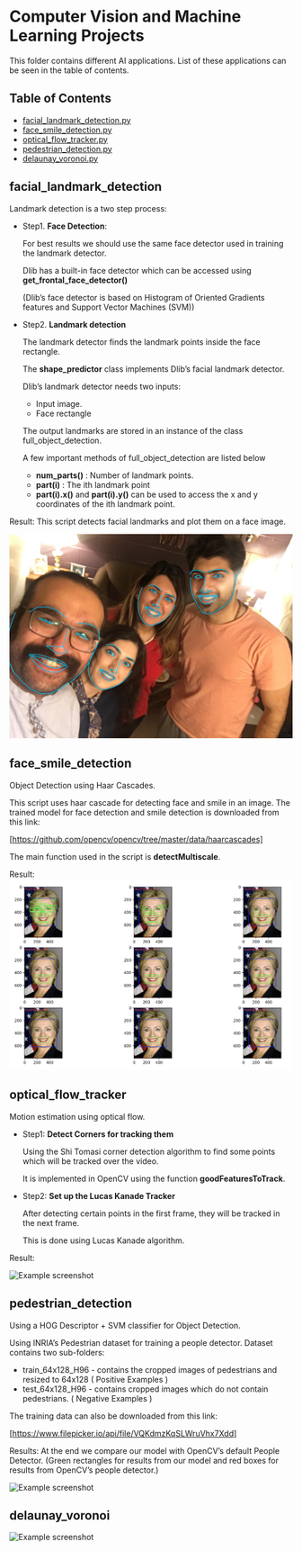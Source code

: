 # Computer Vision and Machine Learning Projects
This folder contains different AI applications. List of these applications can be seen in the table of contents.
## Table of Contents
* [facial_landmark_detection.py](#facial_landmark_detection)
* [face_smile_detection.py](#face_smile_detection)
* [optical_flow_tracker.py](#optical_flow_tracker)
* [pedestrian_detection.py](#pedestrian_detection)
* [delaunay_voronoi.py](#delaunay_voronoi)

[comment]: <> (* [Screenshots]&#40;#screenshots&#41;)

[comment]: <> (* [Setup]&#40;#setup&#41;)

[comment]: <> (* [Usage]&#40;#usage&#41;)

[comment]: <> (* [Project Status]&#40;#project-status&#41;)

[comment]: <> (* [Room for Improvement]&#40;#room-for-improvement&#41;)

[comment]: <> (* [Acknowledgements]&#40;#acknowledgements&#41;)

[comment]: <> (* [Contact]&#40;#contact&#41;)
<!-- * [License](#license) -->

## facial_landmark_detection

Landmark detection is a two step process:

- Step1. **Face Detection**:
  
  For best results we should use the same face detector used in training the landmark detector.
  
  Dlib has a built-in face detector which can be accessed using **get_frontal_face_detector()**
  
  (Dlib’s face detector is based on Histogram of Oriented Gradients features and Support Vector Machines (SVM))

- Step2. **Landmark detection**
  
  The landmark detector finds the landmark points inside the face rectangle.
  
  The **shape_predictor** class implements Dlib’s facial landmark detector.

  Dlib’s landmark detector needs two inputs:
  - Input image.
  - Face rectangle

  The output landmarks are stored in an instance of the class full_object_detection.
  
  A few important methods of full_object_detection are listed below
  - **num_parts()** : Number of landmark points.
  - **part(i)** : The ith landmark point
  - **part(i).x()** and **part(i).y()** can be used to access the x and y coordinates of the ith landmark point.

Result:
This script detects facial landmarks and plot them on a face image.

![Example screenshot](results/Facial%20Landmark%20detector.jpg)

## face_smile_detection
Object Detection using Haar Cascades.

This script uses haar cascade for detecting face and smile in an image. The trained model for face detection and smile detection is downloaded from this link:

[https://github.com/opencv/opencv/tree/master/data/haarcascades]

The main function used in the script is **detectMultiscale**.

Result:
![Example screenshot](results/face_smile_detection.png)

## optical_flow_tracker
Motion estimation using optical flow.
- Step1: **Detect Corners for tracking them**
  
  Using the Shi Tomasi corner detection algorithm to find some points which will be tracked over the video.
  
  It is implemented in OpenCV using the function **goodFeaturesToTrack**.

- Step2: **Set up the Lucas Kanade Tracker**
  
  After detecting certain points in the first frame, they will be tracked in the next frame.
  
  This is done using Lucas Kanade algorithm. 

Result:

![Example screenshot](results/optical_flow_tracker.png)

## pedestrian_detection
Using a HOG Descriptor + SVM classifier for Object Detection.

Using INRIA’s Pedestrian dataset for training a people detector. Dataset contains two sub-folders:
- train_64x128_H96 - contains the cropped images of pedestrians and resized to 64x128 ( Positive Examples )
- test_64x128_H96 - contains cropped images which do not contain pedestrians. ( Negative Examples )
  
The training data can also be downloaded from this link:

[https://www.filepicker.io/api/file/VQKdmzKqSLWruVhx7Xdd]

Results: At the end we compare our model with OpenCV’s default People Detector.
    (Green rectangles for results from our model and red boxes for results from OpenCV’s people detector.)

![Example screenshot](results/pedestrian_detection.png)

## delaunay_voronoi

![Example screenshot](results/delaunay_voronoi.png)